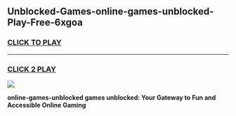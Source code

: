 
## Unblocked-Games-online-games-unblocked-Play-Free-6xgoa
<h3>
<a href="https://premium76.site?title=online-games-unblocked&ref=12A">CLICK TO PLAY</a></h3>
<hr>

<h3>
<a href="https://premium76.site?title=online-games-unblocked&ref=12A">CLICK 2 PLAY</a>
  
</h3>

<a href="https://premium76.site?title=online-games-unblocked&ref=12A"><img src="https://clearcache.store/games.png"></a>


**online-games-unblocked games unblocked: Your Gateway to Fun and Accessible Online Gaming**
